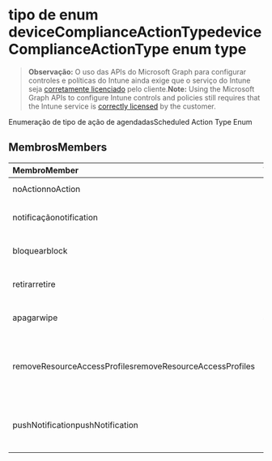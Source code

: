 # <a name="devicecomplianceactiontype-enum-type"></a><span data-ttu-id="e6a22-101">tipo de enum deviceComplianceActionType</span><span class="sxs-lookup"><span data-stu-id="e6a22-101">deviceComplianceActionType enum type</span></span>

> <span data-ttu-id="e6a22-102">**Observação:** O uso das APIs do Microsoft Graph para configurar controles e políticas do Intune ainda exige que o serviço do Intune seja [corretamente licenciado](https://go.microsoft.com/fwlink/?linkid=839381) pelo cliente.</span><span class="sxs-lookup"><span data-stu-id="e6a22-102">**Note:** Using the Microsoft Graph APIs to configure Intune controls and policies still requires that the Intune service is [correctly licensed](https://go.microsoft.com/fwlink/?linkid=839381) by the customer.</span></span>

<span data-ttu-id="e6a22-103">Enumeração de tipo de ação de agendadas</span><span class="sxs-lookup"><span data-stu-id="e6a22-103">Scheduled Action Type Enum</span></span>
## <a name="members"></a><span data-ttu-id="e6a22-104">Membros</span><span class="sxs-lookup"><span data-stu-id="e6a22-104">Members</span></span>
|<span data-ttu-id="e6a22-105">Membro</span><span class="sxs-lookup"><span data-stu-id="e6a22-105">Member</span></span>|<span data-ttu-id="e6a22-106">Valor</span><span class="sxs-lookup"><span data-stu-id="e6a22-106">Value</span></span>|<span data-ttu-id="e6a22-107">Descrição</span><span class="sxs-lookup"><span data-stu-id="e6a22-107">Description</span></span>|
|:---|:---|:---|
|<span data-ttu-id="e6a22-108">noAction</span><span class="sxs-lookup"><span data-stu-id="e6a22-108">noAction</span></span>|<span data-ttu-id="e6a22-109">0</span><span class="sxs-lookup"><span data-stu-id="e6a22-109">0</span></span>|<span data-ttu-id="e6a22-110">Nenhuma ação</span><span class="sxs-lookup"><span data-stu-id="e6a22-110">No Action</span></span>|
|<span data-ttu-id="e6a22-111">notificação</span><span class="sxs-lookup"><span data-stu-id="e6a22-111">notification</span></span>|<span data-ttu-id="e6a22-112">1</span><span class="sxs-lookup"><span data-stu-id="e6a22-112">1</span></span>|<span data-ttu-id="e6a22-113">Enviar notificação</span><span class="sxs-lookup"><span data-stu-id="e6a22-113">Send Notification</span></span>|
|<span data-ttu-id="e6a22-114">bloquear</span><span class="sxs-lookup"><span data-stu-id="e6a22-114">block</span></span>|<span data-ttu-id="e6a22-115">2</span><span class="sxs-lookup"><span data-stu-id="e6a22-115">2</span></span>|<span data-ttu-id="e6a22-116">Bloquear o dispositivo em AAD</span><span class="sxs-lookup"><span data-stu-id="e6a22-116">Block the device in AAD</span></span>|
|<span data-ttu-id="e6a22-117">retirar</span><span class="sxs-lookup"><span data-stu-id="e6a22-117">retire</span></span>|<span data-ttu-id="e6a22-118">3</span><span class="sxs-lookup"><span data-stu-id="e6a22-118">3</span></span>|<span data-ttu-id="e6a22-119">Desative o dispositivo</span><span class="sxs-lookup"><span data-stu-id="e6a22-119">Retire the device</span></span>|
|<span data-ttu-id="e6a22-120">apagar</span><span class="sxs-lookup"><span data-stu-id="e6a22-120">wipe</span></span>|<span data-ttu-id="e6a22-121">4</span><span class="sxs-lookup"><span data-stu-id="e6a22-121">4</span></span>|<span data-ttu-id="e6a22-122">Apagar dispositivo</span><span class="sxs-lookup"><span data-stu-id="e6a22-122">Wipe the device</span></span>|
|<span data-ttu-id="e6a22-123">removeResourceAccessProfiles</span><span class="sxs-lookup"><span data-stu-id="e6a22-123">removeResourceAccessProfiles</span></span>|<span data-ttu-id="e6a22-124">5</span><span class="sxs-lookup"><span data-stu-id="e6a22-124">5</span></span>|<span data-ttu-id="e6a22-125">Remover o recurso perfis de acesso do dispositivo</span><span class="sxs-lookup"><span data-stu-id="e6a22-125">Remove Resource Access Profiles from the device</span></span>|
|<span data-ttu-id="e6a22-126">pushNotification</span><span class="sxs-lookup"><span data-stu-id="e6a22-126">pushNotification</span></span>|<span data-ttu-id="e6a22-127">9</span><span class="sxs-lookup"><span data-stu-id="e6a22-127">9</span></span>|<span data-ttu-id="e6a22-128">Enviar notificação por push para dispositivos</span><span class="sxs-lookup"><span data-stu-id="e6a22-128">Send push notification to device</span></span>|



